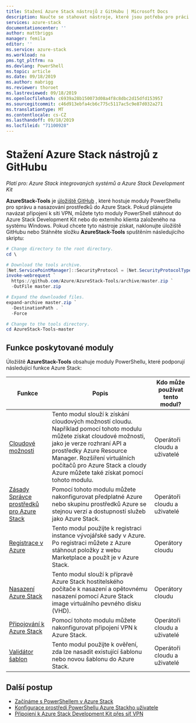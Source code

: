 ```yaml
---
title: Stažení Azure Stack nástrojů z GitHubu | Microsoft Docs
description: Naučte se stahovat nástroje, které jsou potřeba pro práci s Azure Stack.
services: azure-stack
documentationcenter: ''
author: mattbriggs
manager: femila
editor: ''
ms.service: azure-stack
ms.workload: na
pms.tgt_pltfrm: na
ms.devlang: PowerShell
ms.topic: article
ms.date: 09/18/2019
ms.author: mabrigg
ms.reviewer: thoroet
ms.lastreviewed: 09/18/2019
ms.openlocfilehash: c6939a28b150073d08a4f8c8dbc2d15dfd153957
ms.sourcegitcommit: c46d913ebfa4cb6c775c5117ac5c9e87d032a271
ms.translationtype: MT
ms.contentlocale: cs-CZ
ms.lasthandoff: 09/18/2019
ms.locfileid: "71100928"
---
```

# <a name="download-azure-stack-tools-from-github"></a>Stažení Azure Stack nástrojů z GitHubu

*Platí pro: Azure Stack integrovaných systémů a Azure Stack Development Kit*

**AzureStack-Tools** je [úložiště GitHub](https://github.com/Azure/AzureStack-Tools) , které hostuje moduly PowerShellu pro správu a nasazování prostředků do Azure Stack. Pokud plánujete navázat připojení k síti VPN, můžete tyto moduly PowerShell stáhnout do Azure Stack Development Kit nebo do externího klienta založeného na systému Windows. Pokud chcete tyto nástroje získat, naklonujte úložiště GitHubu nebo Stáhněte složku **AzureStack-Tools** spuštěním následujícího skriptu:

```powershell
# Change directory to the root directory. 
cd \

# Download the tools archive.
[Net.ServicePointManager]::SecurityProtocol = [Net.SecurityProtocolType]::Tls12 
invoke-webrequest `
  https://github.com/Azure/AzureStack-Tools/archive/master.zip `
  -OutFile master.zip

# Expand the downloaded files.
expand-archive master.zip `
  -DestinationPath . `
  -Force

# Change to the tools directory.
cd AzureStack-Tools-master

```

## <a name="functionality-provided-by-the-modules"></a>Funkce poskytované moduly

Úložiště **AzureStack-Tools** obsahuje moduly PowerShellu, které podporují následující funkce Azure Stack:  

| Funkce | Popis | Kdo může používat tento modul? |
| --- | --- | --- |
| [Cloudové možnosti](../user/azure-stack-validate-templates.md) | Tento modul slouží k získání cloudových možností cloudu. Například pomocí tohoto modulu můžete získat cloudové možnosti, jako je verze rozhraní API a prostředky Azure Resource Manager. Rozšíření virtuálních počítačů pro Azure Stack a cloudy Azure můžete také získat pomocí tohoto modulu. | Operátoři cloudu a uživatelé |
| [Zásady Správce prostředků pro Azure Stack](../user/azure-stack-policy-module.md) | Pomocí tohoto modulu můžete nakonfigurovat předplatné Azure nebo skupinu prostředků Azure se stejnou verzí a dostupností služeb jako Azure Stack. | Operátoři cloudu a uživatelé |
| [Registrace v Azure](azure-stack-registration.md ) | Tento modul použijte k registraci instance vývojářské sady v Azure. Po registraci můžete z Azure stáhnout položky z webu Marketplace a použít je v Azure Stack. | Operátory cloudu |
| [Nasazení Azure Stack](../asdk/asdk-install.md) | Tento modul slouží k přípravě Azure Stack hostitelského počítače k nasazení a opětovnému nasazení pomocí Azure Stack image virtuálního pevného disku (VHD). | Operátory cloudu|
| [Připojování k Azure Stack](azure-stack-powershell-install.md) | Pomocí tohoto modulu můžete nakonfigurovat připojení VPN k Azure Stack. | Operátoři cloudu a uživatelé |
| [Validátor šablon](../user/azure-stack-validate-templates.md) | Tento modul použijte k ověření, zda lze nasadit existující šablonu nebo novou šablonu do Azure Stack. | Operátoři cloudu a uživatelé|


## <a name="next-steps"></a>Další postup

- [Začínáme s PowerShellem v Azure Stack](../user/azure-stack-powershell-overview.md)
- [Konfigurace prostředí PowerShellu Azure Stackho uživatele](../user/azure-stack-powershell-configure-user.md)   
- [Připojení k Azure Stack Development Kit přes síť VPN](../asdk/asdk-connect.md)  
